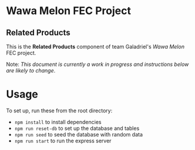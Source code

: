# Wawa Melon FEC Project
## Related Products
This is the **Related Products** component of team Galadriel's _Wawa Melon_ FEC project.

Note: _This document is currently a work in progress and instructions below are likely to change_.

# Usage
To set up, run these from the root directory:
- `npm install` to install dependencies
- `npm run reset-db` to set up the database and tables
- `npm run seed` to seed the database with random data
- `npm run start` to run the express server

